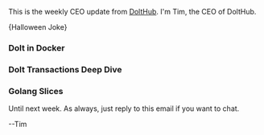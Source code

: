 This is the weekly CEO update from [DoltHub](https://www.dolthub.com/). I'm Tim, the CEO of DoltHub. 

{Halloween Joke}

### Dolt in Docker



### Dolt Transactions Deep Dive



### Golang Slices



Until next week. As always, just reply to this email if you want to chat.

--Tim
